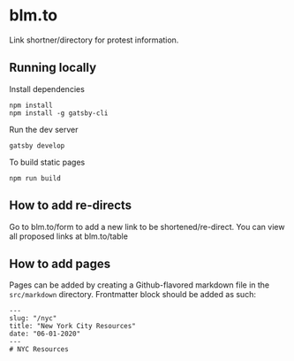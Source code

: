 # blm.to

Link shortner/directory for protest information. 

## Running locally
Install dependencies
```
npm install
npm install -g gatsby-cli
```

Run the dev server
```
gatsby develop
```

To build static pages
```
npm run build
```

## How to add re-directs
Go to blm.to/form to add a new link to be shortened/re-direct.
You can view all proposed links at blm.to/table

## How to add pages
Pages can be added by creating a Github-flavored markdown file in the `src/markdown` directory. Frontmatter block should be added as such:

```
---
slug: "/nyc"
title: "New York City Resources"
date: "06-01-2020"
---
# NYC Resources
```
